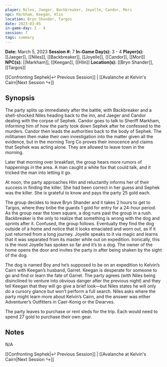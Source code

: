```yaml
---
player: Niles, Jaeger, Backbreaker, Joyelle, Candor, Mori
npc: Markham, Keegan, Hlin
location: Bryn Shander, Targos
date: 2023-03-05
in-game-day: 3 - 4
session: 7
tags: summary
---
```


**Date:** March 5, 2023
**Session #:** 7
**In-Game Day(s):** 3 - 4
**Player(s):** [[Jaeger]], [[Niles]], [[Backbreaker]], [[Joyelle]], [[Candor]], [[Mori]]
**NPC(s):** [[Markham]], [[Keegan]], [[Hlin]]
**Location(s):** [[Bryn Shander]], [[Targos]]

[[Confronting Sephek|↩️ Previous Session]] | [[Avalanche at Kelvin's Cairn|Next Session ↪️]]

## Synopsis
The party splits up immediately after the battle, with Backbreaker and a shell-shocked Niles heading back to the inn, and Jaeger and Candor dealing with the corpse of Sephek. Candor goes to talk to Sheriff Markham, informing him of how the party took down Sephek after he confessed to the murders. Candor then leads the authorities back to the body of Sephek. The militiamen then make their own investigation into the matter given all the evidence, but in the morning Torg Co proves their innocence and claims that Sephek was acting alone. They are allowed to leave town in the morning.

Later that morning over breakfast, the group hears more rumors of happenings in the area. A man caught a white fox that could talk, and it tricked the man into letting it go.

At noon, the party approaches Hlin and reluctantly informs her of their success in finding the killer. She had been correct in her guess and Sephek was the killer. She is grateful to know and pays the party 25 gold each.

The group decides to leave Bryn Shander and it takes 2 hours to get to Targos, where they bribe the guards 1 gold for entry for a 24-hour period. As the group near the town square, a dog runs past the group in a rush. Backbreaker is the only to realize that something is wrong with the dog and sprints after it. Confused, the group follows. Eventually they find the dog outside of a home and notice that it looks emaciated and worn out, as if it just returned from a long journey. Joyelle speaks to it via magic and learns that it was separated from its master while out on expedition. Ironically, this is the most Joyelle has spoken so far and it’s to a dog. The owner of the home opens the door and invites the party in after being shaken by the sight of the dog.

The dog is named Boy and he’s supposed to be on an expedition to Kelvin’s Cairn with Keegan’s husband, Garret. Keegan is desperate for someone to go and find or learn the fate of Garret. The party agrees (with Niles being disinclined to venture into obvious danger after the previous night) and they tell Keegan that they will go give a brief look—but Niles states he will only do a cursory glance but won’t perform a full search. Niles asks where the party might learn more about Kelvin’s Cairn, and the answer was either Adventurer’s Outfitters in Caer-Konig or the Dwarves.

The party leaves to purchase or rent sleds for the trip. Each would need to spend 27 gold to purchase their own gear.

## Notes
N/A

[[Confronting Sephek|↩️ Previous Session]] | [[Avalanche at Kelvin's Cairn|Next Session ↪️]]